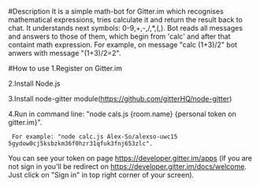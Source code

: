 #Description
It is a simple math-bot for Gitter.im which recognises mathematical expressions, tries calculate it and return the result back to chat. It understands next symbols: 0-9,+,-,/,*,(,).
Bot reads all messages and answers to those of them, which begin from 'calc' and after that containt math expression.
For example, on message "calc (1+3)/2" bot anwers with message "(1+3)/2=2".

#How to use
1.Register on Gitter.im

2.Install Node.js

3.Install node-gitter module(https://github.com/gitterHQ/node-gitter)

4.Run in command line: "node cals.js {room.name} {personal token on gitter.im}".

     For example: "node calc.js Alex-So/alexso-uwc15 5gydow0cj5ksbzkm36f0hzr31qfuk3fnj653zlc".

You can see your token on page https://developer.gitter.im/apps (if you are not sign in you'll be redirect on 			https://developer.gitter.im/docs/welcome. Just click on "Sign in" in top right corner of your screen).
